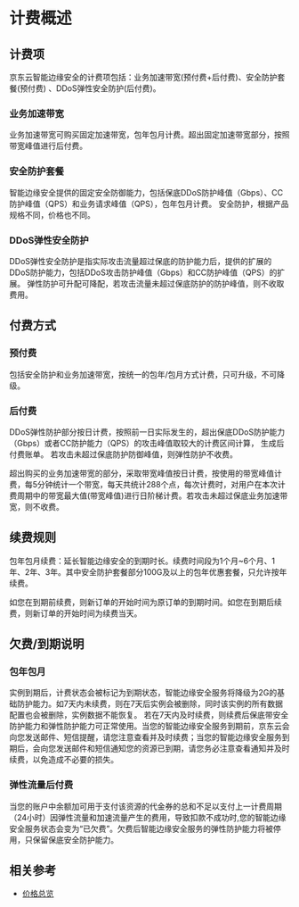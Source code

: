# 计费概述

## 计费项

京东云智能边缘安全的计费项包括：业务加速带宽(预付费+后付费)、安全防护套餐(预付费) 、DDoS弹性安全防护(后付费)。

### 业务加速带宽

业务加速带宽可购买固定加速带宽，包年包月计费。超出固定加速带宽部分，按照带宽峰值进行后付费。

### 安全防护套餐

智能边缘安全提供的固定安全防御能力，包括保底DDoS防护峰值（Gbps）、CC防护峰值（QPS）和业务请求峰值（QPS），包年包月计费。 安全防护，根据产品规格不同，价格也不同。

### DDoS弹性安全防护

DDoS弹性安全防护是指实际攻击流量超过保底的防护能力后，提供的扩展的DDoS防护能力，包括DDoS攻击防护峰值（Gbps）和CC防护峰值（QPS）的扩展。 弹性防护可升配可降配，若攻击流量未超过保底防护的防护峰值，则不收取费用。



## 付费方式

### 预付费

包括安全防护和业务加速带宽，按统一的包年/包月方式计费，只可升级，不可降级。

### 后付费

DDoS弹性防护部分按日计费，按照前一日实际发生的，超出保底DDoS防护能力（Gbps）或者CC防护能力（QPS）的攻击峰值取较大的计费区间计算， 生成后付费账单。 若攻击未超过保底防护防御峰值，则弹性防护不收费。

超出购买的业务加速带宽的部分，采取带宽峰值按日计费，按使用的带宽峰值计费，每5分钟统计一个带宽，每天共统计288个点，每次计费时，对用户在本次计费周期中的带宽最大值(带宽峰值)进行日阶梯计费。若攻击未超过保底业务加速带宽，则不收费。

## 续费规则

包年包月续费：延长智能边缘安全的到期时长。续费时间段为1个月~6个月、1年、2年、3年。其中安全防护套餐部分100G及以上的包年优惠套餐，只允许按年续费。

如您在到期前续费，则新订单的开始时间为原订单的到期时间。如您在到期后续费，则新订单的开始时间为续费当天。

## 欠费/到期说明

### 包年包月

实例到期后，计费状态会被标记为到期状态，智能边缘安全服务将降级为2G的基础防护能力。如7天内未续费，则在7天后实例会被删除，同时该实例的所有数据配置也会被删除，实例数据不能恢复。 若在7天内及时续费，则续费后保底带安全防护能力和弹性防护能力可正常使用。当您的智能边缘安全服务到期前，京东云会向您发送邮件、短信提醒，请您注意查看并及时续费；当您的智能边缘安全服务到期后，会向您发送邮件和短信通知您的资源已到期，请您务必注意查看通知并及时续费，以免造成不必要的损失。

### 弹性流量后付费

当您的账户中余额加可用于支付该资源的代金券的总和不足以支付上一计费周期（24小时）因弹性流量和加速流量产生的费用，导致扣款不成功时,您的智能边缘安全服务状态会变为“已欠费”。欠费后智能边缘安全服务的弹性防护能力将被停用，只保留保底安全防护能力。

## 相关参考

- [价格总览](https://github.com/liangzy3/cn/blob/Intelligent-Edge-Security-1/documentation/Cloud-Security/Intelligent-Edge-Security/Pricing/Price-Overview.md)